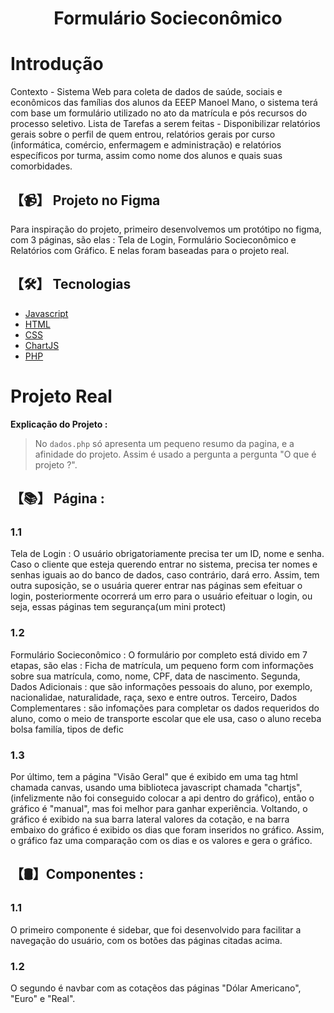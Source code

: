 <h1 align="center">Formulário Socieconômico</h1>
<h1>Introdução</h1>
Contexto - Sistema Web para coleta de dados de saúde, sociais e econômicos das famílias dos alunos da EEEP Manoel Mano, o sistema terá com base um formulário utilizado no ato da matrícula e pós recursos do processo seletivo. Lista de Tarefas a serem feitas - Disponibilizar relatórios gerais sobre o perfil de quem entrou, relatórios gerais por curso (informática, comércio, enfermagem e administração) e relatórios específicos por turma, assim como nome dos alunos e quais suas comorbidades.

## 【📹】 **Projeto no Figma**
Para inspiração do projeto, primeiro desenvolvemos um protótipo no figma, com 3 páginas, são elas : Tela de Login, Formulário Socieconômico e Relatórios com Gráfico. E nelas foram baseadas para o projeto real.

## 【🛠️】 **Tecnologias**

- [Javascript](https://docs.oracle.com/en/)
- [HTML](https://developer.mozilla.org/en-US/docs/Web/HTML)
- [CSS](https://developer.mozilla.org/en-US/docs/Web/CSS)
- [ChartJS](https://www.chartjs.org/)
- [PHP](https://www.php.net/docs.php)


# Projeto Real

**Explicação do Projeto :**
> No `dados.php` só apresenta um pequeno resumo da pagina, e a afinidade do projeto. Assim é usado a pergunta a pergunta "O que é projeto ?".


## 【📚】 **Página :**
### **1.1**
Tela de Login : O usuário obrigatoriamente precisa ter um ID, nome e senha. Caso o cliente que esteja querendo entrar no sistema, precisa ter nomes e senhas iguais ao do banco de dados, caso contrário, dará erro. Assim, tem outra suposição, se o usuária querer entrar nas páginas sem efeituar o login, posteriormente ocorrerá um erro para o usuário efeituar o login, ou seja, essas páginas tem segurança(um mini protect)
### **1.2**
Formulário Socieconômico : O formulário por completo está divido em 7 etapas, são elas : Ficha de matrícula, um pequeno form com informações sobre sua matrícula, como, nome, CPF, data de nascimento. Segunda, Dados Adicionais : que são informações pessoais do aluno, por exemplo, nacionalidae, naturalidade, raça, sexo e entre outros. Terceiro, Dados Complementares : são infomações para completar os dados requeridos do aluno, como o meio de transporte escolar que ele usa, caso o aluno receba bolsa familía, tipos de defic
### **1.3**
Por último, tem a página "Visão Geral" que é exibido em uma tag html chamada canvas, usando uma biblioteca javascript chamada "chartjs", (infelizmente não foi conseguido colocar a api dentro do gráfico), então o gráfico é "manual", mas foi melhor para ganhar experiência. Voltando, o gráfico é exibido na sua barra lateral valores da cotação, e na barra embaixo do gráfico é exibido os dias que foram inseridos no gráfico. Assim, o gráfico faz uma comparação com os dias e os valores e gera o gráfico.
## 【🛢️】**Componentes :**
### **1.1**
O primeiro componente é sidebar, que foi desenvolvido para facilitar a navegação do usuário, com os botões das páginas citadas acima.
### **1.2**
O segundo é navbar com as cotaçẽos das páginas "Dólar Americano", "Euro" e "Real".

